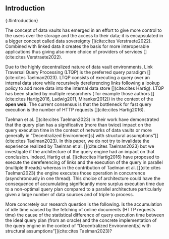## Introduction
{:#introduction}
 
The concept of data vaults has emerged in an effort to give more control to the users over the storage and the access to their data; it is encapsulated in a bigger concept called data sovereignty [](cite:cites Verstraete2022).
Combined with linked data it creates the basis for more interoperable applications thus
giving also more choice of providers of services [](cite:cites Verstraete2022).

Due to the highly decentralized nature of data vault environments, Link Traversal Query Processing (LTQP) is the preferred query paradigm [](cite:cites Taelman2023). LTQP consists of executing a query over an internal data store while recursively dereferencing links following a lookup policy to add more data into the internal data store [](cite:cites Hartig).
LTQP has been studied by multiple researchers ( for example those authors [](cite:cites Hartig2016, Ladwig2011, Miranker2012)) in the context of the **open web**.
The current consensus is that the bottleneck for fast query execution is the number of HTTP requests [](cite:cites Hartig2016).


Taelman et al. [](cite:cites Taelman2023) in their work have demonstrated that 
the query plan has a significative (more than twice) impact on the query execution time in the context of networks of data vaults or more generally in <q>Decentralized Environment[s] with structural assumptions</q>[](cite:cites Taelman2023).
In this paper, we do not try to invalidate the experience realized by Taelman et al. [](cite:cites Taelman2023)
but we investigate if the architecture of the query engine had an impact on that conclusion.
Indeed, Hartig et al. [](cite:cites Hartig2016) have proposed to execute the dereferencing of
links and the execution of the query in parallel (multiple threads) whereas in the contribution of Taelman et al. [](cite:cites Taelman2023)
the engine executes those operation in concurrence (asynchronously in one thread).
This choice of architecture could have the consequence of accumulating significantly more surplus execution time due to a non-optimal query plan compared to a parallel architecture particularly given a large number of data sources and of triple to process. 

More concretely our research question is the following.
Is the accumulation of idle time caused by the fetching of online documents (HTTP requests time) the cause
of the statistical difference of query execution time between the ideal query plan (from an oracle) and the concrete implementation of the query engine in the context of <q>Decentralized Environment[s] with structural assumptions</q>[](cite:cites Taelman2023)?

